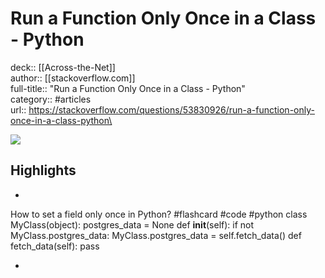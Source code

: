 # Run a Function Only Once in a Class - Python

deck:: [[Across-the-Net]]\
author:: [[stackoverflow.com]]\
full-title:: "Run a Function Only Once in a Class - Python"\
category:: #articles\
url:: https://stackoverflow.com/questions/53830926/run-a-function-only-once-in-a-class-python\

![](https://readwise-assets.s3.amazonaws.com/static/images/article2.74d541386bbf.png)

## Highlights
- 
 How to set a field only once in Python? #flashcard  #code #python 
    class MyClass(object):
     postgres_data = None
     def __init__(self):
     if not MyClass.postgres_data:
     MyClass.postgres_data = self.fetch_data()
     def fetch_data(self):
     pass

    
-
